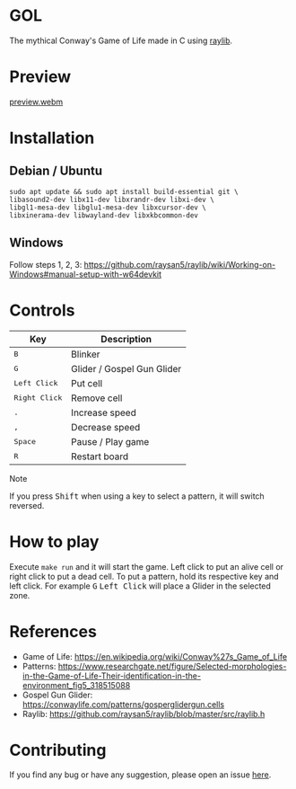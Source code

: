 # GOL

The mythical Conway's Game of Life made in C using [raylib](https://github.com/raysan5/raylib).

# Preview

[preview.webm](https://github.com/SrVariable/GOL/assets/96599624/5661c44a-a311-429a-9292-a2223cad5a9f)

# Installation

## Debian / Ubuntu

```shell
sudo apt update && sudo apt install build-essential git \
libasound2-dev libx11-dev libxrandr-dev libxi-dev \
libgl1-mesa-dev libglu1-mesa-dev libxcursor-dev \
libxinerama-dev libwayland-dev libxkbcommon-dev
```

## Windows

Follow steps 1, 2, 3: https://github.com/raysan5/raylib/wiki/Working-on-Windows#manual-setup-with-w64devkit

# Controls

|Key|Description|
|-|-|
|<kbd>B</kbd>|Blinker|
|<kbd>G</kbd>|Glider / Gospel Gun Glider|
|<kbd>Left Click</kbd>|Put cell|
|<kbd>Right Click</kbd>|Remove cell|
|<kbd>.</kbd>|Increase speed|
|<kbd>,</kbd>|Decrease speed|
|<kbd>Space</kbd>|Pause / Play game|
|<kbd>R</kbd>|Restart board|

> [!NOTE]
> If you press <kbd>Shift</kbd> when using a key to select a pattern, it will switch reversed.

# How to play

Execute ```make run``` and it will start the game. Left click to put an alive cell or right click to put a dead cell.
To put a pattern, hold its respective key and left click. For example <kbd>G</kbd> <kbd>Left Click</kbd> will place
a Glider in the selected zone.

# References

- Game of Life: https://en.wikipedia.org/wiki/Conway%27s_Game_of_Life
- Patterns: https://www.researchgate.net/figure/Selected-morphologies-in-the-Game-of-Life-Their-identification-in-the-environment_fig5_318515088
- Gospel Gun Glider: https://conwaylife.com/patterns/gosperglidergun.cells
- Raylib: https://github.com/raysan5/raylib/blob/master/src/raylib.h

# Contributing

If you find any bug or have any suggestion, please open an issue [here](https://github.com/SrVariable/BFL/issues/new).
